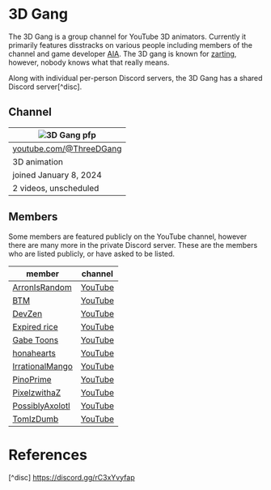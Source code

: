 # 3D Gang

The 3D Gang is a group channel for YouTube 3D animators. Currently it primarily features disstracks on various people including members of the channel and game developer [AIA](/aia). The 3D gang is known for [zarting](/zart), however, nobody knows what that really means.

Along with individual per-person Discord servers, the 3D Gang has a shared Discord server[^disc].

## Channel

|![3D Gang pfp](https://yt3.googleusercontent.com/0ZQl7T6KjxRWa7KsRN7Q3wwmjKxovr4Ydxb8RHNhW1nlmHGYF5111HsqmwZtI262pzJSTf2xBw=s176-c-k-c0x00ffffff-no-rj)|
|--------|
|[youtube.com/@ThreeDGang](https://www.youtube.com/@ThreeDGang)|
|3D animation|
|joined January 8, 2024|
|2 videos, unscheduled|

## Members

Some members are featured publicly on the YouTube channel, however there are many more in the private Discord server. These are the members who are listed publicly, or have asked to be listed.

|member|channel|
|------|-------|
|[ArronIsRandom](/ayroron)|[YouTube](https://www.youtube.com/@ayroron)|
|[BTM](/btm)|[YouTube](https://www.youtube.com/@BTMYYY)|
|[DevZen](/devzen)|[YouTube](https://www.youtube.com/@DevZen0)|
|[Expired rice](/expired_rice)|[YouTube](https://www.youtube.com/@Expired_rice)|
|[Gabe Toons](/gabetoons)|[YouTube](https://www.youtube.com/@GabeToons)|
|[honahearts](/honahearts)|[YouTube](https://www.youtube.com/@honahearts)|
|[IrrationalMango](/irrationalmango)|[YouTube](https://www.youtube.com/@IrrationalMango)|
|[PinoPrime](/pinoprime)|[YouTube](https://www.youtube.com/@PinoPrime)|
|[PixelzwithaZ](/pixelzwithaz)|[YouTube](https://www.youtube.com/@pixelzwithaz)|
|[PossiblyAxolotl](/youtube)|[YouTube](https://www.youtube.com/@PossiblyAxolotl)|
|[TomIzDumb](/tomizdumb)|[YouTube](https://www.youtube.com/@TomIzDumb)|

# References
[^disc] https://discord.gg/rC3xYvyfap
